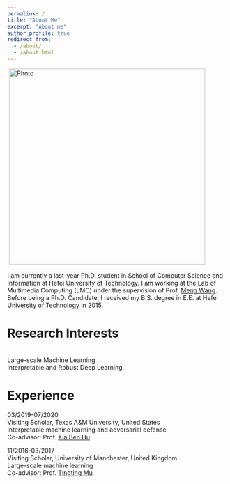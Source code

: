 ```yaml
---
permalink: /
title: "About Me"
excerpt: "About me"
author_profile: true
redirect_from: 
  - /about/
  - /about.html
---
```


<p align="left">
  <img src="https://fuweijie.github.io/images/weijiefu.png" alt="Photo" style="width: 450px;"/> 
</p>

I am currently a last-year Ph.D. student in School of Computer Science and Information at Hefei University of Technology. I am working at the Lab of Multimedia Computing (LMC)  under the supervision of Prof. [Meng Wang](https://sites.google.com/view/meng-wang/home). Before being a Ph.D. Candidate, I received my B.S. degree in E.E. at Hefei University of Technology in 2015. 

# Research Interests
<br>Large-scale Machine Learning
<br>Interpretable and Robust Deep Learning.


# Experience

03/2019-07/2020 
<br>Visiting Scholar, Texas A&M University, United States 
<br>Interpretable machine learning and adversarial defense
<br>Co-advisor: Prof. [Xia Ben Hu](https://people.engr.tamu.edu/xiahu/index.html)

11/2016-03/2017 
<br>Visiting Scholar, University of Manchester, United Kingdom
<br>Large-scale machine learning
<br>Co-advisor: Prof. [Tingting Mu](https://personalpages.manchester.ac.uk/staff/tingting.mu/Site/About_Me.html)
